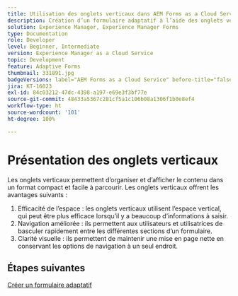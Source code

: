 ```yaml
---
title: Utilisation des onglets verticaux dans AEM Forms as a Cloud Service
description: Création d’un formulaire adaptatif à l’aide des onglets verticaux.
solution: Experience Manager, Experience Manager Forms
type: Documentation
role: Developer
level: Beginner, Intermediate
version: Experience Manager as a Cloud Service
topic: Development
feature: Adaptive Forms
thumbnail: 331891.jpg
badgeVersions: label="AEM Forms as a Cloud Service" before-title="false"
jira: KT-16023
exl-id: 84c03212-47dc-4398-a197-e69e3f3bf77e
source-git-commit: 48433a5367c281cf5a1c106b08a1306f1b0e8ef4
workflow-type: ht
source-wordcount: '101'
ht-degree: 100%

---
```


# Présentation des onglets verticaux

Les onglets verticaux permettent d’organiser et d’afficher le contenu dans un format compact et facile à parcourir. Les onglets verticaux offrent les avantages suivants :
1. Efficacité de l’espace : les onglets verticaux utilisent l’espace vertical, qui peut être plus efficace lorsqu’il y a beaucoup d’informations à saisir.
1. Navigation améliorée : ils permettent aux utilisateurs et utilisatrices de basculer rapidement entre les différentes sections d’un formulaire.
1. Clarité visuelle : ils permettent de maintenir une mise en page nette en conservant les options de navigation à un seul endroit.

## Étapes suivantes

[Créer un formulaire adaptatif](./create-af.md)
